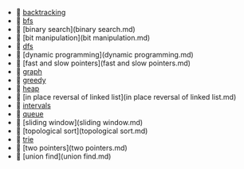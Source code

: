 * 📄 [backtracking](backtracking.md)
* 📄 [bfs](bfs.md)
* 📄 [binary search](binary search.md)
* 📄 [bit manipulation](bit manipulation.md)
* 📄 [dfs](dfs.md)
* 📄 [dynamic programming](dynamic programming.md)
* 📄 [fast and slow pointers](fast and slow pointers.md)
* 📄 [graph](graph.md)
* 📄 [greedy](greedy.md)
* 📄 [heap](heap.md)
* 📄 [in place reversal of linked list](in place reversal of linked list.md)
* 📄 [intervals](intervals.md)
* 📄 [queue](queue.md)
* 📄 [sliding window](sliding window.md)
* 📄 [topological sort](topological sort.md)
* 📄 [trie](trie.md)
* 📄 [two pointers](two pointers.md)
* 📄 [union find](union find.md)
